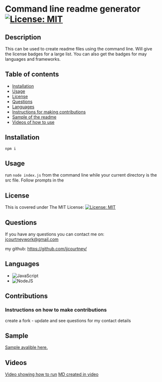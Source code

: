 # Command line readme generator [![License: MIT](https://img.shields.io/badge/License-MIT-yellow.svg)](https://opensource.org/licenses/MIT)

## Description

This can be used to create readme files using the command line. Will give the license badges for a large list. 
You can also get the badges for may languages and frameworks.

## Table of contents

- [Installation](#installation)
- [Usage](#usage)
- [License](#license)
- [Questions](#questions)
- [Languages](#languages)
- [Instructions for making contributions](#contributions)
- [Sample of the readme](#sample)
- [Videos of how to use](#videos)

## Installation
```npm i```

## Usage
run  ```node index.js``` from the command line while your current directory is the src file.
Follow prompts in the 


## License 
This is covered under The MIT License: 
[![License: MIT](https://img.shields.io/badge/License-MIT-yellow.svg)](https://opensource.org/licenses/MIT)

## Questions

If you have any questions you can contact me on: 
jcourtneywork@gmail.com

my github:
https://github.com/jjcourtney/

## Languages
* ![JavaScript](https://img.shields.io/badge/javascript-%23323330.svg?style=for-the-badge&logo=javascript&logoColor=%23F7DF1E) 
* ![NodeJS](https://img.shields.io/badge/node.js-%2343853D.svg?style=for-the-badge&logo=node.js&logoColor=white)

## Contributions
### Instructions on how to make contributions
create a fork - update and see questions for my contact details

## Sample

[Sample avalible here.](./src/sample.md) 

## Videos

[Video showing how to run](./assets/readme.mp4) 
[MD created in video](./assets/readme.md) 

